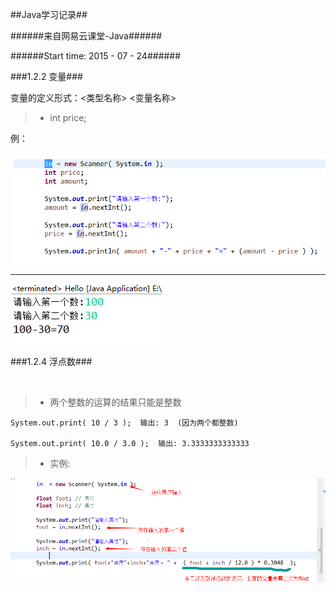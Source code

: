 ##Java学习记录##

######来自网易云课堂-Java######

######Start time: 2015 - 07 - 24######



###1.2.2 变量###


变量的定义形式：<类型名称> <变量名称>
>- int price;

例：

<img src="images/1.2.3A.png" />
<hr />
<img src="images/1.2.3B.png" />

<br />

###1.2.4 浮点数###

<br/>

>- 两个整数的运算的结果只能是整数

    System.out.print( 10 / 3 );  输出: 3  (因为两个都整数)
    
    System.out.print( 10.0 / 3.0 );  输出: 3.3333333333333
    
>- 实例:

<img src="images/1.2.4.png"  />
    






